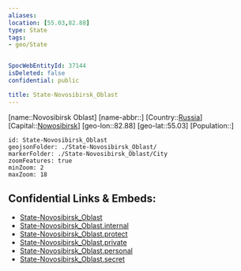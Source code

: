 ```yaml
---
aliases: 
location: [55.03,82.88]
type: State
tags:
- geo/State


SpocWebEntityId: 37144
isDeleted: false
confidential: public

title: State-Novosibirsk_Oblast
---
```

[name::Novosibirsk Oblast]
[name-abbr::]
[Country::[Russia](geo/Continent/Europe/Russia.md)]
[Capital::[Nowosibirsk](geo/Continent/Europe/Russia/City/Nowosibirsk.md)]
[geo-lon::82.88]
[geo-lat::55.03]
[Population::]



```leaflet
id: State-Novosibirsk_Oblast
geojsonFolder: ./State-Novosibirsk_Oblast/
markerFolder: ./State-Novosibirsk_Oblast/City
zoomFeatures: true 
minZoom: 2 
maxZoom: 18
```


## Confidential Links & Embeds: 
- [State-Novosibirsk_Oblast](../../../../../../_public/geo/Continent/Europe/Russia/State/State-Novosibirsk_Oblast.md) 
- [State-Novosibirsk_Oblast.internal](../../../../../../_internal/geo/Continent/Europe/Russia/State/State-Novosibirsk_Oblast.internal.md) 
- [State-Novosibirsk_Oblast.protect](../../../../../../_protect/geo/Continent/Europe/Russia/State/State-Novosibirsk_Oblast.protect.md) 
- [State-Novosibirsk_Oblast.private](../../../../../../_private/geo/Continent/Europe/Russia/State/State-Novosibirsk_Oblast.private.md) 
- [State-Novosibirsk_Oblast.personal](../../../../../../_personal/geo/Continent/Europe/Russia/State/State-Novosibirsk_Oblast.personal.md) 
- [State-Novosibirsk_Oblast.secret](../../../../../../_secret/geo/Continent/Europe/Russia/State/State-Novosibirsk_Oblast.secret.md) 

